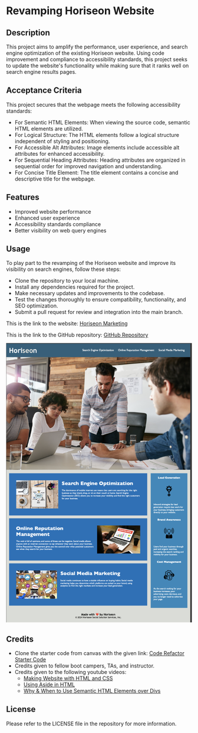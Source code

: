 # Revamping Horiseon Website

## Description

This project aims to amplify the performance, user experience, and search engine optimization of the existing Horiseon website. Using code improvement and compliance to accessibility standards, this project seeks to update the website's functionality while making sure that it ranks well on search engine results pages.

## Acceptance Criteria

This project secures that the webpage meets the following accessibility standards:

- For Semantic HTML Elements: When viewing the source code, semantic HTML elements are utilized.
- For Logical Structure: The HTML elements follow a logical structure independent of styling and positioning.
- For Accessible Alt Attributes: Image elements include accessible alt attributes for enhanced accessibility.
- For Sequential Heading Attributes: Heading attributes are organized in sequential order for improved navigation and understanding.
- For Concise Title Element: The title element contains a concise and descriptive title for the webpage.

## Features

- Improved website performance
- Enhanced user experience
- Accessibility standards compliance
- Better visibility on web query engines

## Usage

To play part to the revamping of the Horiseon website and improve its visibility on search engines, follow these steps:

- Clone the repository to your local machine.
- Install any dependencies required for the project.
- Make necessary updates and improvements to the codebase.
- Test the changes thoroughly to ensure compatibility, functionality, and SEO optimization.
- Submit a pull request for review and integration into the main branch. 

This is the link to the website: [Horiseon Marketing](https://janiandaluz.github.io/challenge-first-week/)

This is the link to the GitHub repository: [GitHub Repository](https://github.com/janiandaluz/challenge-first-week)

![Horiseon Website Screenshot](./assets/images/Horiseon%20Website%20Screenshot.png)

## Credits

- Clone the starter code from canvas with the given link: [Code Refactor Starter Code](https://github.com/coding-boot-camp/urban-octo-telegram)
- Credits given to fellow boot campers, TAs, and instructor.
- Credits given to the following youtube videos: 
    - [Making Website with HTML and CSS](https://youtu.be/aNJdOk7wv34?si=uI3C4hR4N4kyqoVS)
    - [Using Aside in HTML](https://youtu.be/aNJdOk7wv34?si=uI3C4hR4N4kyqoVS)
    - [Why & When to Use Semantic HTML Elements over Divs](https://youtu.be/bOUhq46fd5g?si=PWPAia6DZTCVBbtH)

## License

Please refer to the LICENSE file in the repository for more information.